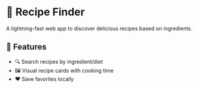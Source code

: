  # 🍳 Recipe Finder  

A lightning-fast web app to discover delicious recipes based on ingredients.  

## 🌟 Features  
- 🔍 Search recipes by ingredient/diet  
- 🖼️ Visual recipe cards with cooking time  
- ♥️ Save favorites locally  
 
